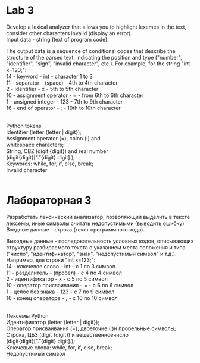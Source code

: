 # Lab 3 
Develop a lexical analyzer that allows you to highlight lexemes in the text, consider other characters invalid (display an error).<br>
Input data - string (text of program code).<br>

The output data is a sequence of conditional codes that describe the structure of the parsed text, indicating the position and type ("number", "identifier", "sign", "invalid character", etc.). For example, for the string "int x=123;":<br>
14 - keyword - int - character 1 to 3<br>
11 - separator - (space) - 4th to 4th character<br>
2 - identifier - x - 5th to 5th character<br>
10 - assignment operator - = - from 6th to 6th character<br>
1 - unsigned integer - 123 - 7th to 9th character<br>
16 - end of operator - ; - 10th to 10th character<br><br>

Python tokens<br>
Identifier (letter {letter | digit});<br>
Assignment operator (=), colon (:) and<br>
whitespace characters;<br>
String, CBZ (digit {digit}) and real number<br>
(digit{digit}[“.”{digit} digit].);<br>
Keywords: while, for, if, else, break;<br>
Invalid character<br><br>

# Лабораторная 3 
Разработать лексический анализатор, позволяющий выделить в тексте лексемы, иные символы считать недопустимыми (выводить ошибку)<br>
Входные данные - строка (текст программного кода).<br>

Выходные данные - последовательность условных кодов, описывающих структуру разбираемого текста с указанием места положения и типа ("число", "идентификатор", "знак", "недопустимый символ" и т.д.). Например, для строки "int x=123;":<br>
14 - ключевое слово - int - с 1 по 3 символ<br>
11 - разделитель - (пробел) - с 4 по 4 символ<br>
2 - идентификатор - x - с 5 по 5 символ<br>
10 - оператор присваивания - = - с 6 по 6 символ<br>
1 - целое без знака - 123 - с 7 по 9 символ<br>
16 - конец оператора - ; - с 10 по 10 символ<br><br>

Лексемы Python<br>
Идентификатор (letter {letter | digit});<br>
Оператор присваивания (=), двоеточие (:)и пробельные символы;<br>
Строка, ЦБЗ (digit {digit}) и вещественноечисло<br>
(digit{digit}[“.”{digit} digit].);<br>
Ключевые слова: while, for, if, else, break;<br>
Недопустимый символ<br>
